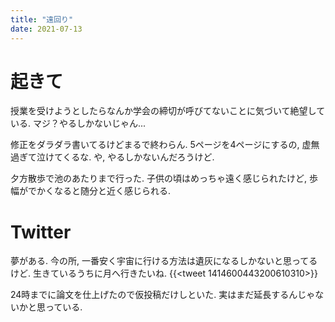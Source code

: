 ```yaml
---
title: "遠回り"
date: 2021-07-13
---
```



# 起きて
授業を受けようとしたらなんか学会の締切が呼びてないことに気づいて絶望している. マジ？やるしかないじゃん...

修正をダラダラ書いてるけどまるで終わらん. 5ページを4ページにするの, 虚無過ぎて泣けてくるな. や, やるしかないんだろうけど.

夕方散歩で池のあたりまで行った. 子供の頃はめっちゃ遠く感じられたけど, 歩幅がでかくなると随分と近く感じられる.
# Twitter
夢がある. 今の所, 一番安く宇宙に行ける方法は遺灰になるしかないと思ってるけど. 生きているうちに月へ行きたいね.
{{<tweet 1414600443200610310>}}

24時までに論文を仕上げたので仮投稿だけしといた. 実はまだ延長するんじゃないかと思っている.